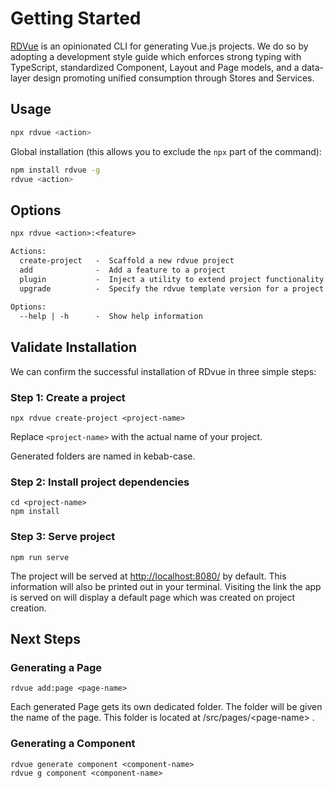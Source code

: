 # Getting Started

[RDVue](https://github.com/realdecoy/rdvue) is an opinionated CLI for generating Vue.js projects. We do so by adopting
a development style guide which enforces strong typing with TypeScript, standardized Component, Layout and Page models,
and a data-layer design promoting unified consumption through Stores and Services.


## Usage

```bash
npx rdvue <action>
```

Global installation (this allows you to exclude the <code>npx</code> part of the command):

```bash
npm install rdvue -g
rdvue <action>
```


## Options

```txt
npx rdvue <action>:<feature>

Actions:
  create-project   -  Scaffold a new rdvue project
  add              -  Add a feature to a project
  plugin           -  Inject a utility to extend project functionality
  upgrade          -  Specify the rdvue template version for a project
    
Options:
  --help | -h      -  Show help information

```


## Validate Installation

We can confirm the successful installation of RDvue in three simple steps:

### Step 1: Create a project

```
npx rdvue create-project <project-name>
```

Replace `<project-name>` with the actual name of your project.

Generated folders are named in kebab-case.

### Step 2: Install project dependencies

```
cd <project-name>
npm install
```

### Step 3: Serve project

```
npm run serve
```

The project will be served at [http://localhost:8080/](http://localhost:8080/) by default. This information will also be printed out in your terminal. Visiting the link the app is served on will display a default page which was created on project creation.


## Next Steps

### Generating a Page

```
rdvue add:page <page-name>
```

Each generated Page gets its own dedicated folder. The folder will be given the name of the page. This folder is located at /src/pages/<page\-name> .

### Generating a Component

```
rdvue generate component <component-name>
rdvue g component <component-name>
```